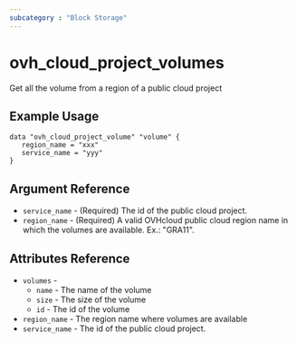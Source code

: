 ```yaml
---
subcategory : "Block Storage"
---
```


# ovh_cloud_project_volumes

Get all the volume from a region of a public cloud project

## Example Usage

```hcl
data "ovh_cloud_project_volume" "volume" {
   region_name = "xxx"
   service_name = "yyy"
}
```

## Argument Reference

* `service_name` - (Required) The id of the public cloud project.
* `region_name` - (Required) A valid OVHcloud public cloud region name in which the volumes are available. Ex.: "GRA11".

## Attributes Reference
* `volumes` - 
  * `name` - The name of the volume
  * `size` - The size of the volume
  * `id` - The id of the volume
* `region_name` - The region name where volumes are available
* `service_name` - The id of the public cloud project.
